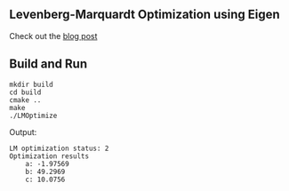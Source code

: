 ## Levenberg-Marquardt Optimization using Eigen

Check out the [blog post](https://medium.com/@sarvagya.vaish/levenberg-marquardt-optimization-part-2-5a71f7db27a0)

## Build and Run

```
mkdir build
cd build
cmake ..
make
./LMOptimize
```

Output:
```
LM optimization status: 2
Optimization results
    a: -1.97569
    b: 49.2969
    c: 10.0756
```

